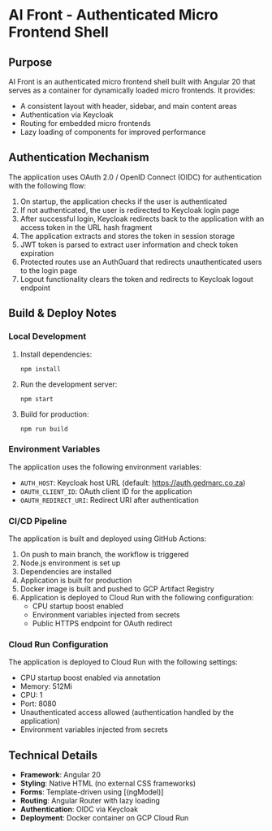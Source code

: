 # AI Front - Authenticated Micro Frontend Shell

## Purpose

AI Front is an authenticated micro frontend shell built with Angular 20 that serves as a container for dynamically loaded micro frontends. It provides:

- A consistent layout with header, sidebar, and main content areas
- Authentication via Keycloak
- Routing for embedded micro frontends
- Lazy loading of components for improved performance

## Authentication Mechanism

The application uses OAuth 2.0 / OpenID Connect (OIDC) for authentication with the following flow:

1. On startup, the application checks if the user is authenticated
2. If not authenticated, the user is redirected to Keycloak login page
3. After successful login, Keycloak redirects back to the application with an access token in the URL hash fragment
4. The application extracts and stores the token in session storage
5. JWT token is parsed to extract user information and check token expiration
6. Protected routes use an AuthGuard that redirects unauthenticated users to the login page
7. Logout functionality clears the token and redirects to Keycloak logout endpoint

## Build & Deploy Notes

### Local Development

1. Install dependencies:
   ```
   npm install
   ```

2. Run the development server:
   ```
   npm start
   ```

3. Build for production:
   ```
   npm run build
   ```

### Environment Variables

The application uses the following environment variables:

- `AUTH_HOST`: Keycloak host URL (default: https://auth.gedmarc.co.za)
- `OAUTH_CLIENT_ID`: OAuth client ID for the application
- `OAUTH_REDIRECT_URI`: Redirect URI after authentication

### CI/CD Pipeline

The application is built and deployed using GitHub Actions:

1. On push to main branch, the workflow is triggered
2. Node.js environment is set up
3. Dependencies are installed
4. Application is built for production
5. Docker image is built and pushed to GCP Artifact Registry
6. Application is deployed to Cloud Run with the following configuration:
   - CPU startup boost enabled
   - Environment variables injected from secrets
   - Public HTTPS endpoint for OAuth redirect

### Cloud Run Configuration

The application is deployed to Cloud Run with the following settings:

- CPU startup boost enabled via annotation
- Memory: 512Mi
- CPU: 1
- Port: 8080
- Unauthenticated access allowed (authentication handled by the application)
- Environment variables injected from secrets

## Technical Details

- **Framework**: Angular 20
- **Styling**: Native HTML (no external CSS frameworks)
- **Forms**: Template-driven using [(ngModel)]
- **Routing**: Angular Router with lazy loading
- **Authentication**: OIDC via Keycloak
- **Deployment**: Docker container on GCP Cloud Run